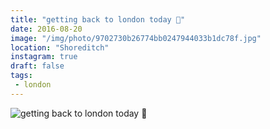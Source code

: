 ```yaml
---
title: "getting back to london today 👋"
date: 2016-08-20
image: "/img/photo/9702730b26774bb0247944033b1dc78f.jpg"
location: "Shoreditch"
instagram: true
draft: false
tags:
 - london
---
```


![getting back to london today 👋](/img/photo/9702730b26774bb0247944033b1dc78f.jpg)
